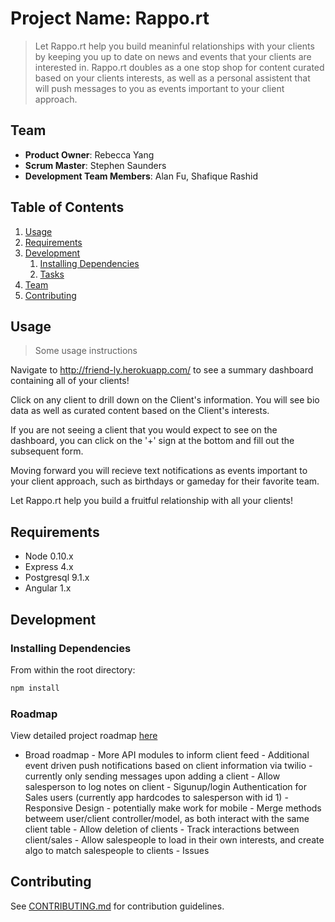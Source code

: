 # Project Name: Rappo.rt

> Let Rappo.rt help you build meaninful relationships with your clients by keeping you up to date on news and events that your clients are interested in. Rappo.rt doubles as a one stop shop for content curated based on your clients interests, as well as a personal assistent that will push messages to you as events important to your client approach. 

## Team

  - __Product Owner__: Rebecca Yang
  - __Scrum Master__: Stephen Saunders
  - __Development Team Members__: Alan Fu, Shafique Rashid

## Table of Contents

1. [Usage](#Usage)
1. [Requirements](#requirements)
1. [Development](#development)
    1. [Installing Dependencies](#installing-dependencies)
    1. [Tasks](#tasks)
1. [Team](#team)
1. [Contributing](#contributing)

## Usage

> Some usage instructions

Navigate to http://friend-ly.herokuapp.com/ to see a summary dashboard containing all of your clients!

Click on any client to drill down on the Client's information. You will see bio data as well as curated content based on the Client's interests. 

If you are not seeing a client that you would expect to see on the dashboard, you can click on the '+' sign at the bottom and fill out the subsequent form.

Moving forward you will recieve text notifications as events important to your client approach, such as birthdays or gameday for their favorite team.

Let Rappo.rt help you build a fruitful relationship with all your clients!


## Requirements

- Node 0.10.x
- Express 4.x
- Postgresql 9.1.x
- Angular 1.x

## Development

### Installing Dependencies

From within the root directory:

```sh
npm install
```

### Roadmap

View detailed project roadmap [here](/issues)


 - Broad roadmap
       - More API modules to inform client feed
       - Additional event driven push notifications based on client information via twilio - currently only sending messages upon adding a client
       - Allow salesperson to log notes on client
       - Sigunup/login Authentication for Sales users (currently app hardcodes to salesperson with id 1)
       - Responsive Design - potentially make work for mobile
       - Merge methods betweem user/client controller/model, as both interact with the same client table
       - Allow deletion of clients
       - Track interactions between client/sales
       - Allow salespeople to load in their own interests, and create algo to match salespeople to clients
       - Issues


## Contributing

See [CONTRIBUTING.md](CONTRIBUTING.md) for contribution guidelines.
